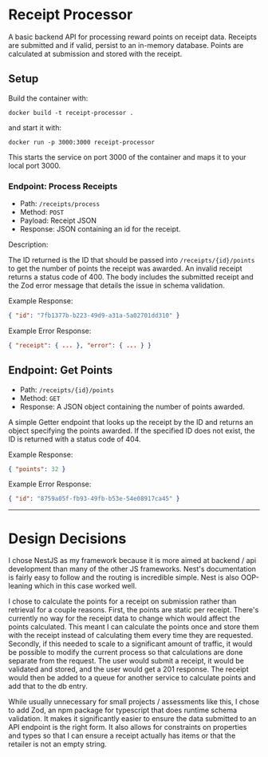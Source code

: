 # Receipt Processor

A basic backend API for processing reward points on receipt data. Receipts are submitted and if valid, persist to an in-memory database.
Points are calculated at submission and stored with the receipt.

## Setup

Build the container with:
```
docker build -t receipt-processor .
```

and start it with:
```
docker run -p 3000:3000 receipt-processor
```

This starts the service on port 3000 of the container and maps it to your local port 3000.

### Endpoint: Process Receipts

* Path: `/receipts/process`
* Method: `POST`
* Payload: Receipt JSON
* Response: JSON containing an id for the receipt.

Description:

The ID returned is the ID that should be passed into `/receipts/{id}/points` to get the number of points the receipt
was awarded. An invalid receipt returns a status code of 400. The body includes the submitted receipt and the Zod error message
that details the issue in schema validation.

Example Response:
```json
{ "id": "7fb1377b-b223-49d9-a31a-5a02701dd310" }
```

Example Error Response:
```json
{ "receipt": { ... }, "error": { ... } }
```

## Endpoint: Get Points

* Path: `/receipts/{id}/points`
* Method: `GET`
* Response: A JSON object containing the number of points awarded.

A simple Getter endpoint that looks up the receipt by the ID and returns an object specifying the points awarded. If the
specified ID does not exist, the ID is returned with a status code of 404.

Example Response:
```json
{ "points": 32 }
```
Example Error Response:
```json
{ "id": "8759a05f-fb93-49fb-b53e-54e08917ca45" }
```

---

# Design Decisions

I chose NestJS as my framework because it is more aimed at backend / api development than many of the other JS frameworks.
Nest's documentation is fairly easy to follow and the routing is incredible simple. Nest is also OOP-leaning which in this
case worked well.

I chose to calculate the points for a receipt on submission rather than retrieval for a couple reasons. First, the points
are static per receipt. There's currently no way for the receipt data to change which would affect the points calculated.
This meant I can calculate the points once and store them with the receipt instead of calculating them every time they are
requested. Secondly, if this needed to scale to a significant amount of traffic, it would be possible to modify the current
process so that calculations are done separate from the request. The user would submit a receipt, it would be validated and
stored, and the user would get a 201 response. The receipt would then be added to a queue for another service to calculate
points and add that to the db entry.

While usually unnecessary for small projects / assessments like this, I chose to add Zod, an npm package for typescript that
does runtime schema validation. It makes it significantly easier to ensure the data submitted to an API endpoint is the right
form. It also allows for constraints on properties and types so that I can ensure a receipt actually has items or that the retailer
is not an empty string.

